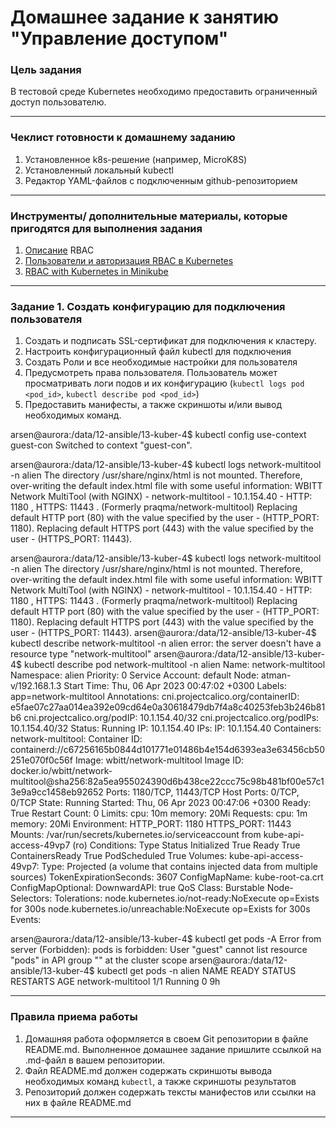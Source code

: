 # Домашнее задание к занятию "Управление доступом"

### Цель задания

В тестовой среде Kubernetes необходимо предоставить ограниченный доступ пользователю.

------

### Чеклист готовности к домашнему заданию

1. Установленное k8s-решение (например, MicroK8S)
2. Установленный локальный kubectl
3. Редактор YAML-файлов с подключенным github-репозиторием

------

### Инструменты/ дополнительные материалы, которые пригодятся для выполнения задания

1. [Описание](https://kubernetes.io/docs/reference/access-authn-authz/rbac/) RBAC
2. [Пользователи и авторизация RBAC в Kubernetes](https://habr.com/ru/company/flant/blog/470503/)
3. [RBAC with Kubernetes in Minikube](https://medium.com/@HoussemDellai/rbac-with-kubernetes-in-minikube-4deed658ea7b)

------

### Задание 1. Создать конфигурацию для подключения пользователя

1. Создать и подписать SSL-сертификат для подключения к кластеру.
2. Настроить конфигурационный файл kubectl для подключения
3. Создать Роли и все необходимые настройки для пользователя
4. Предусмотреть права пользователя. Пользователь может просматривать логи подов и их конфигурацию (`kubectl logs pod <pod_id>`, `kubectl describe pod <pod_id>`)
5. Предоставить манифесты, а также скриншоты и/или вывод необходимых команд.

arsen@aurora:/data/12-ansible/13-kuber-4$ kubectl config use-context guest-con
Switched to context "guest-con".

arsen@aurora:/data/12-ansible/13-kuber-4$ kubectl logs network-multitool -n alien
The directory /usr/share/nginx/html is not mounted.
Therefore, over-writing the default index.html file with some useful information:
WBITT Network MultiTool (with NGINX) - network-multitool - 10.1.154.40 - HTTP: 1180 , HTTPS: 11443 . (Formerly praqma/network-multitool)
Replacing default HTTP port (80) with the value specified by the user - (HTTP_PORT: 1180).
Replacing default HTTPS port (443) with the value specified by the user - (HTTPS_PORT: 11443).

arsen@aurora:/data/12-ansible/13-kuber-4$ kubectl logs network-multitool -n alien
The directory /usr/share/nginx/html is not mounted.
Therefore, over-writing the default index.html file with some useful information:
WBITT Network MultiTool (with NGINX) - network-multitool - 10.1.154.40 - HTTP: 1180 , HTTPS: 11443 . (Formerly praqma/network-multitool)
Replacing default HTTP port (80) with the value specified by the user - (HTTP_PORT: 1180).
Replacing default HTTPS port (443) with the value specified by the user - (HTTPS_PORT: 11443).
arsen@aurora:/data/12-ansible/13-kuber-4$ kubectl describe network-multitool -n alien
error: the server doesn't have a resource type "network-multitool"
arsen@aurora:/data/12-ansible/13-kuber-4$ kubectl describe pod network-multitool -n alien
Name:             network-multitool
Namespace:        alien
Priority:         0
Service Account:  default
Node:             atman-v/192.168.1.3
Start Time:       Thu, 06 Apr 2023 00:47:02 +0300
Labels:           app=network-multitool
Annotations:      cni.projectcalico.org/containerID: e5fae07c27aa014ea392e09cd64e0a30618479db7f4a8c40253feb3b246b81b6
                  cni.projectcalico.org/podIP: 10.1.154.40/32
                  cni.projectcalico.org/podIPs: 10.1.154.40/32
Status:           Running
IP:               10.1.154.40
IPs:
  IP:  10.1.154.40
Containers:
  network-multitool:
    Container ID:   containerd://c67256165b0844d101771e01486b4e154d6393ea3e63456cb50251e070f0c56f
    Image:          wbitt/network-multitool
    Image ID:       docker.io/wbitt/network-multitool@sha256:82a5ea955024390d6b438ce22ccc75c98b481bf00e57c13e9a9cc1458eb92652
    Ports:          1180/TCP, 11443/TCP
    Host Ports:     0/TCP, 0/TCP
    State:          Running
      Started:      Thu, 06 Apr 2023 00:47:06 +0300
    Ready:          True
    Restart Count:  0
    Limits:
      cpu:     10m
      memory:  20Mi
    Requests:
      cpu:     1m
      memory:  20Mi
    Environment:
      HTTP_PORT:   1180
      HTTPS_PORT:  11443
    Mounts:
      /var/run/secrets/kubernetes.io/serviceaccount from kube-api-access-49vp7 (ro)
Conditions:
  Type              Status
  Initialized       True 
  Ready             True 
  ContainersReady   True 
  PodScheduled      True 
Volumes:
  kube-api-access-49vp7:
    Type:                    Projected (a volume that contains injected data from multiple sources)
    TokenExpirationSeconds:  3607
    ConfigMapName:           kube-root-ca.crt
    ConfigMapOptional:       <nil>
    DownwardAPI:             true
QoS Class:                   Burstable
Node-Selectors:              <none>
Tolerations:                 node.kubernetes.io/not-ready:NoExecute op=Exists for 300s
                             node.kubernetes.io/unreachable:NoExecute op=Exists for 300s
Events:                      <none>

arsen@aurora:/data/12-ansible/13-kuber-4$ kubectl get pods -A
Error from server (Forbidden): pods is forbidden: User "guest" cannot list resource "pods" in API group "" at the cluster scope
arsen@aurora:/data/12-ansible/13-kuber-4$ kubectl get pods -n alien
NAME                READY   STATUS    RESTARTS   AGE
network-multitool   1/1     Running   0          9h

------

### Правила приема работы

1. Домашняя работа оформляется в  своем Git репозитории в файле README.md. Выполненное домашнее задание пришлите ссылкой на .md-файл в вашем репозитории.
2. Файл README.md должен содержать скриншоты вывода необходимых команд `kubectl`, а также скриншоты результатов
3. Репозиторий должен содержать тексты манифестов или ссылки на них в файле README.md

------
